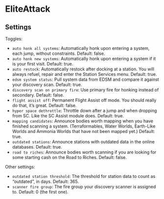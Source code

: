 # EliteAttack

## Settings

Toggles:

* `auto honk all systems`: Automatically honk upon entering a system, each jump,
  without constraints. Default: false.
* `auto honk new systems`: Automatically honk upon entering a system if it is
  your first visit. Default: true.
* `auto restock`: Automatically restock after docking at a station. You will
  always refuel, repair and enter the Station Services menu. Default: true.
* `edsm system status`: Pull system data from EDSM and compare it
  against your discovery scan. Default: true.
* `discovery scan on primary fire`: Use primary fire for honking instead of
  secondary. Default: false.
* `flight assist off`: Permanent Flight Assist off mode. You should really do
  that, it’s great. Default: false.
* `hyper space dethrottle`: Throttle down after a jump and when dropping from
  SC. Like the SC Assist module does. Default: true.
* `mapping candidates`: Announce bodies worth mapping when you have finished
  scanning a system. (Terraformables, Water Worlds, Earth-Like Worlds and
  Ammonia Worlds that have not been mapped yet.) Default: true.
* `outdated stations`: Announce stations with outdated data in the online
  databases. Default: true.
* `road to riches`: Announce bodies worth scanning if you are looking for some
  starting cash on the Road to Riches. Default: false.

Other settings:

* `outdated station threshold`: The threshold for station data to count as
  “outdated”, in days. Default: 365.
* `scanner fire group`: The fire group your discovery scanner is assigned to.
  Default: 0 (the first one).